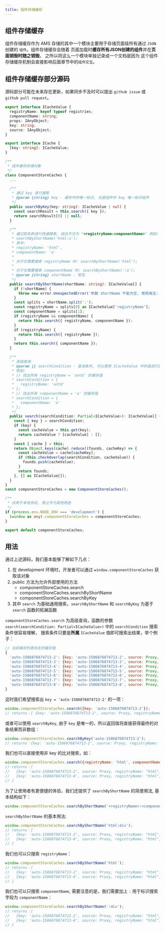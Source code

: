 ```yaml
---
title: 组件存储缓存
---
```


## 组件存储缓存

组件存储缓存作为 AMS 存储的其中一个模块主要用于存储页面级所有通过 `JSON` 创建的 `组件`。组件存储缓存会随着
页面加载时**缓存所有JSON创建的组件**并在**页面销毁时随之销毁**。 之所以将这么一个模块单独记录成一个文档是因为
这个组件存储缓存机制会直接影响后面章节中的`组件交互`。

## 组件存储缓存部分源码

源码部分可能在未来存在更新，如果同步不及时可以提出 `github issue` 或 `github pull request`。

```typescript
export interface ICacheValue {
  registryName: keyof typeof registries;
  componentName: string;
  props: IAnyObject;
  key: string;
  source: IAnyObject;
}

export interface ICache {
  [key: string]: ICacheValue;
}

/**
 * 组件缓存存储对象
 */
class ComponentStoreCaches {
  ...

  /**
   * 通过 key 进行搜索
   * @param {string} key - 缓存中的唯一标识, 也是组件中 key 唯一标识组件
   */
  public searchByKey(key: string): ICacheValue | null {
    const searchResult = this.search({ key });
    return searchResult[0] || null;
  }

  /**
   * 通过短名称进行快速搜索, 组合方式为 "<registryName:componentName>" 例如:
   * searchByShortName('html:a');
   * 其中:
   * registryName: 'html',
   * componentName: 'a'
   *
   * 对于仅需要搜索 registryName 时: searchByShortName('html');
   *
   * 对于仅需要搜索 componentName 时: searchByShortName(':a');
   * @param {string} shortName - 短名
   */
  public searchByShortName(shortName: string): ICacheValue[] {
    if (!shortName) {
      throw new error.UnexpectedError('参数 shortName 不能为空, 常规用法: searchByShortName(\'html:a\')');
    }
    const splits = shortName.split(':');
    const registryName = splits[0] as ICacheValue['registryName'];
    const componentName = splits[1];
    if (registryName && componentName) {
      return this.search({ registryName, componentName });
    }
    if (registryName) {
      return this.search({ registryName });
    }
    return this.search({ componentName });
  }

  /**
   * 高级查询
   * @param {} searchCondition - 查询条件, 可以使用 ICacheValue 中的值进行比对查询
   * 例如:
   * // 找出所有 registryName = 'antd' 的缓存值
   * searchCondition = {
   *   registryName: 'antd'
   * };
   * // 找出所有 componentName = 'a' 的缓存值
   * searchCondition = {
   *   componentName: 'a'
   * };
   */
  public search(searchCondition: Partial<ICacheValue>): ICacheValue[] {
    const { key } = searchCondition;
    if (key) {
      const cacheValue = this.get(key);
      return cacheValue ? [cacheValue] : [];
    }
    const { cache } = this;
    return Object.keys(cache).reduce((founds, cacheKey) => {
      const cacheValue = cache[cacheKey];
      if (this.checkOverlap(searchCondition, cacheValue)) {
        founds.push(cacheValue);
      }
      return founds;
    }, [] as ICacheValue[]);
  }
}
const componentStoreCaches = new ComponentStoreCaches();

/**
 * 仅用于本地测试, 禁止作为其他用途
 */
if (process.env.NODE_ENV === 'development') {
  (window as any).componentStoreCaches = componentStoreCaches;
}

export default componentStoreCaches;
```

## 用法

通过上述源码，我们基本能够了解如下几点：

  1. 在 development 环境时，开发者可以通过 `window.componentStoreCaches` 获取该对象
  2. public 方法为允许外部使用的方法
     - componentStoreCaches.search
     - componentStoreCaches.searchByShortName
     - componentStoreCaches.searchByKey
  3. 其中 `search` 为基础通用搜索，`searchByShortName` 和 `searchByKey` 为基于 `search` 函数的拓展函数

`componentStoreCaches.search` 为高级查询，函数的参数 `search(searchCondition: Partial<ICacheValue>)` 中的 `searchCondition` 搜索条件很容易理解，
搜索条件只要是**所属** `ICacheValue` 值即可搜索出结果，举个例子：

```javascript
// 当前缓存列表存在的缓存值
{
  'auto-1586876874713-2': {key: 'auto-1586876874713-2', source: Proxy, registryName: "html", componentName: "div", props: {…}, lifecycle: {…}, …}
  'auto-1586876874713-3': {key: 'auto-1586876874713-3', source: Proxy, registryName: "antd", componentName: "Card.Meta", props: {…}, lifecycle: undefined, …}
  'auto-1586876874713-4': {key: 'auto-1586876874713-4', source: Proxy, registryName: "antd", componentName: "Card", props: {…}, lifecycle: undefined, …}
  'auto-1586876874713-5': {key: 'auto-1586876874713-5', source: Proxy, registryName: "antd", componentName: "Card.Grid", props: {…}, lifecycle: undefined, …}
  'auto-1586876874713-6': {key: 'auto-1586876874713-6', source: Proxy, registryName: "html", componentName: "div", props: {…}, lifecycle: {…}, …}
  'auto-1586876874713-7': {key: 'auto-1586876874713-7', source: Proxy, registryName: "antd", componentName: "Card.Meta", props: {…}, lifecycle: undefined, …}
  'auto-1586876874713-8': {key: 'auto-1586876874713-8', source: Proxy, registryName: "antd", componentName: "Card", props: {…}, lifecycle: undefined, …}
}
```

这时我们希望搜索出 `key = 'auto-1586876874713-2'` 的一项： 

```javascript
window.componentStoreCaches.search({key: 'auto-1586876874713-2'});
// returns：[ {key: 'auto-1586876874713-2', source: Proxy, registryName: "html", componentName: "div", props: {…}, lifecycle: {…}, …} ]
```

或者可以使用 `searchByKey`, 由于 `key` 是唯一的，所以返回值将直接获得最终的对象结果而非数组：

```javascript
window.componentStoreCaches.searchByKey('auto-1586876874713-2');
// returns：{key: 'auto-1586876874713-2', source: Proxy, registryName: "html", componentName: "div", props: {…}, lifecycle: {…}, …}
```

我们也可以直接使用非 key 的比对搜索，如：

```javascript
window.componentStoreCaches.search({registryName: 'html', componentName: 'div'});
// returns：[ 
//   {key: 'auto-1586876874713-2', source: Proxy, registryName: "html", componentName: "div", props: {…}, lifecycle: {…}, …},
//   {key: 'auto-1586876874713-6', source: Proxy, registryName: "html", componentName: "div", props: {…}, lifecycle: {…}, …}     
// ]
```

为了让使用者有更便捷的体验，我们还提供了 `searchByShortName` 的简便用法, 基本结构如下：

```javascript
window.componentStoreCaches.searchByShortName('<registryName>:<componentName>');
```

`searchByShortName` 的基本用法:
```javascript
window.componentStoreCaches.searchByShortName('html:div');
// returns：[ 
//   {key: 'auto-1586876874713-2', source: Proxy, registryName: "html", componentName: "div", props: {…}, lifecycle: {…}, …},
//   {key: 'auto-1586876874713-6', source: Proxy, registryName: "html", componentName: "div", props: {…}, lifecycle: {…}, …}     
// ]
```

我们也可以只搜索 `registryName`：
```javascript
window.componentStoreCaches.searchByShortName('html');
// returns：[ 
//   {key: 'auto-1586876874713-2', source: Proxy, registryName: "html", componentName: "div", props: {…}, lifecycle: {…}, …},
//   {key: 'auto-1586876874713-6', source: Proxy, registryName: "html", componentName: "div", props: {…}, lifecycle: {…}, …}     
// ]
```

我们也可以只搜索 `componentName`, 需要注意的是，我们需要加上 `:` 用于标识搜索字段为 `componentName`：
```javascript
window.componentStoreCaches.searchByShortName(':div');
// returns：[ 
//   {key: 'auto-1586876874713-2', source: Proxy, registryName: "html", componentName: "div", props: {…}, lifecycle: {…}, …},
//   {key: 'auto-1586876874713-6', source: Proxy, registryName: "html", componentName: "div", props: {…}, lifecycle: {…}, …}     
// ]
```
